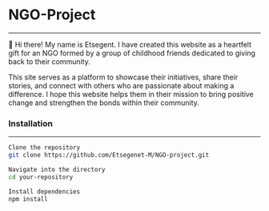 # NGO-Project
---
👋 Hi there! My name is Etsegent. I have created this website as a heartfelt gift for an NGO formed by a group of childhood friends dedicated to giving back to their community. 

This site serves as a platform to showcase their initiatives, share their stories, and connect with others who are passionate about making a difference. I hope this website helps them in their mission to bring positive change and strengthen the bonds within their community.

### Installation
---

```bash
Clone the repository
git clone https://github.com/Etsegenet-M/NGO-project.git

Navigate into the directory
cd your-repository

Install dependencies
npm install
